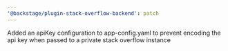 ```yaml
---
'@backstage/plugin-stack-overflow-backend': patch
---
```


Added an apiKey configuration to app-config.yaml to prevent encoding the api key when passed to a private stack overflow instance
